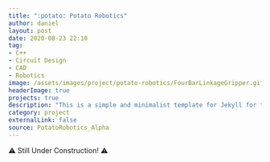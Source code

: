 ```yaml
---
title: ":potato: Potato Robotics"
author: daniel
layout: post
date: 2020-08-23 22:10
tag: 
- C++
- Circuit Design
- CAD
- Robotics
image: /assets/images/project/potato-robotics/FourBarLinkageGripper.gif
headerImage: true
projects: true
description: "This is a simple and minimalist template for Jekyll for those who likes to eat noodles."
category: project
externalLink: false
source: PotatoRobotics_Alpha
---
```


:warning: Still Under Construction! :warning: